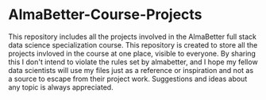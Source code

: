 # AlmaBetter-Course-Projects
This repository includes all the projects involved in the AlmaBetter full stack data science specialization course.
This repository is created to store all the projects invloved in the course at one place, visible to everyone.
By sharing this I don't intend to violate the rules set by almabetter, and I hope my fellow data scientists will use my files just as a reference or inspiration and not as a source to escape from their project work.
Suggestions and ideas about any topic is always appreciated.
